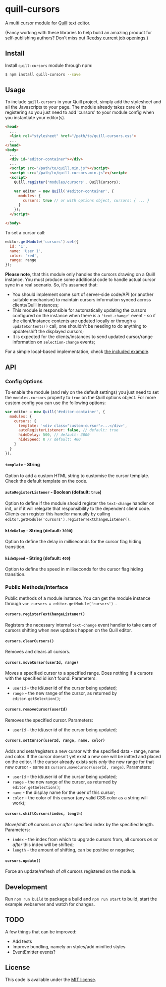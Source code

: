 # quill-cursors
A multi cursor module for [Quill](https://github.com/quilljs/quill) text editor.

(Fancy working with these libraries to help build an amazing product for self-publishing authors? Don't miss out [Reedsy current job openings](https://angel.co/reedsy/jobs).)

## Install

Install `quill-cursors` module through npm:

```bash
$ npm install quill-cursors --save
```

## Usage

To include `quill-cursors` in your Quill project, simply add the stylesheet and all the Javascripts to your page. The module already takes care of its registering so you just need to add 'cursors' to your module config when you instantiate your editor(s).

```html
<head>
  ...
  <link rel="stylesheet" href="/path/to/quill-cursors.css">
  ...
</head>
<body>
  ...
  <div id="editor-container"></div>
  ...
  <script src="/path/to/quill.min.js"></script>
  <script src="/path/to/quill-cursors.min.js"></script>
  <script>
    Quill.register('modules/cursors', QuillCursors);

    var editor = new Quill('#editor-container', {
      modules: {
        cursors: true // or with options object, cursors: { ... }
      }
    });
  </script>

</body>
```

To set a cursor call:

```javascript
editor.getModule('cursors').set({
  id: '1',
  name: 'User 1',
  color: 'red',
  range: range
});
```

**Please note**, that this module only handles the cursors drawing on a Quill instance. You must produce some additional code to handle actual cursor sync in a real scenario. So, it's assumed that:

* You should implement some sort of server-side code/API (or another suitable mechanism) to maintain cursors information synced across clients/Quill instances;
* This module is responsible for automatically updating the cursors configured on the instance when there is a `'text-change'` event - so if the client/instance contents are updated locally or through a `updateContents()` call, one shouldn't be needing to do anything to update/shift the displayed cursors;
* It is expected for the clients/instances to send updated cursor/range information on `selection-change` events;​

For a simple local-based implementation, check [the included example](example).

## API

### Config Options

To enable the module (and rely on the default settings) you just need to set the `modules.cursors` property to `true` on the Quill options object. For more custom config you can use the following options:

```javascript
var editor = new Quill('#editor-container', {
  modules: {
    cursors: {
      template: '<div class="custom-cursor">...</div>',
      autoRegisterListener: false, // default: true
      hideDelay: 500, // default: 3000
      hideSpeed: 0 // default: 400
    }
  }
});
```

#### `template` - String

Option to add a custom HTML string to customise the cursor template. Check the default template on the code.

#### `autoRegisterListener` - Boolean (default: `true`)

Option to define if the module should register the `text-change` handler on init, or if it will relegate that responsibility to the dependent client code. Clients can register this handler manually by calling `editor.getModule('cursors').registerTextChangeListener()`.

#### `hideDelay` - String (default: `3000`)

Option to define the delay in milliseconds for the cursor flag hiding transition.

#### `hideSpeed` - String (default: `400`)

Option to define the speed in milliseconds for the cursor flag hiding transition.

### Public Methods/Interface

Public methods of a module instance. You can get the module instance through `var cursors = editor.getModule('cursors') `.

#### `cursors.registerTextChangeListener()`

Registers the necessary internal `text-change` event handler to take care of cursors shifting when new updates happen on the Quill editor.

#### `cursors.clearCursors()`

Removes and clears all cursors.

#### `cursors.moveCursor(userId, range)`

Moves a specified cursor to a specified range. Does nothing if a cursors with the specified id isn't found. Parameters:

* `userId` - the id/user id of the cursor being updated;
* `range` - the new range of the cursor, as returned by `editor.getSelection()`;

#### `cursors.removeCursor(userId)`

Removes the specified cursor. Parameters:

* `userId` - the id/user id of the cursor being updated;

#### `cursors.setCursor(userId, range, name, color)`

Adds and sets/registers a new cursor with the specified data - range, name and color. If the cursor doesn't yet exist a new one will be initted and placed on the editor. If the cursor already exists sets _only_ the new range for that new cursor - same as `cursors.moveCursor(userId, range)`. Parameters:

* `userId` - the id/user id of the cursor being updated;
* `range` - the new range of the cursor, as returned by `editor.getSelection()`;
* `name` - the display name for the user of this cursor;
* `color` - the color of this cursor (any valid CSS color as a string will work);

#### `cursors.shiftCursors(index, length)`

Move/shift _all_ cursors _on or after_ specified index by the specified length. Parameters:

* `index` - the index from which to upgrade cursors from, all cursors _on or after_ this index will be shifted;
* `length` - the amount of shifting, can be positive or negative;

#### `cursors.update()`

Force an update/refresh of _all_ cursors registered on the module.

## Development

Run `npm run build` to package a build and `npm run start` to build, start the example webserver and watch for changes.

## TODO

A few things that can be improved:

* Add tests
* Improve bundling, namely on styles/add minified styles
* EventEmitter events?

## License

This code is available under the [MIT license](LICENSE-MIT.txt).
